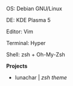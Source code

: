 OS: Debian GNU/Linux

DE: KDE Plasma 5

Editor: Vim

Terminal: Hyper

Shell: zsh + Oh-My-Zsh

__Projects__
- lunachar | _zsh theme_
